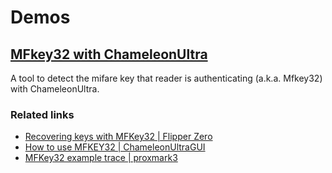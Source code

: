 # Demos

## [MFkey32 with ChameleonUltra](https://taichunmin.idv.tw/chameleon-ultra.js/mfkey32.html)

A tool to detect the mifare key that reader is authenticating (a.k.a. Mfkey32) with ChameleonUltra.

### Related links

- [Recovering keys with MFKey32 | Flipper Zero](https://docs.flipper.net/nfc/mfkey32)
- [How to use MFKEY32 | ChameleonUltraGUI](https://github.com/RfidResearchGroup/ChameleonUltra/blob/main/docs/chameleonultragui.md#how-to-use-mfkey32)
- [MFKey32 example trace | proxmark3](https://github.com/RfidResearchGroup/proxmark3/blob/master/tools/mfkey/example_trace.txt)
